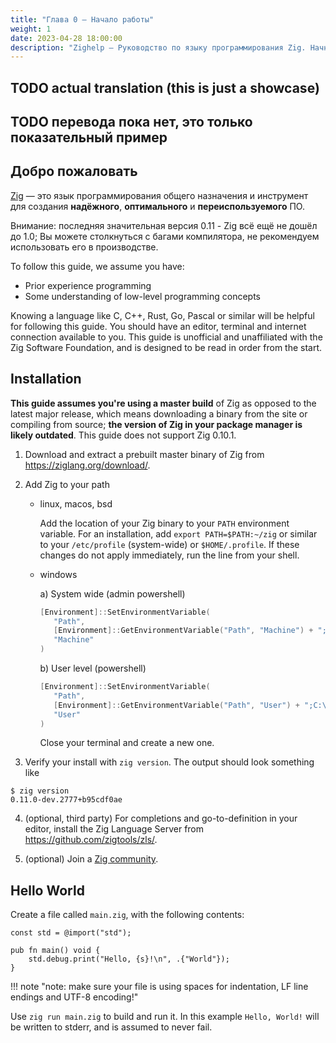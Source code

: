 ```yaml
---
title: "Глава 0 — Начало работы"
weight: 1
date: 2023-04-28 18:00:00
description: "Zighelp — Руководство по языку программирования Zig. Начните установку и работу с Zig здесь."
---
```


## TODO actual translation (this is just a showcase)
## TODO перевода пока нет, это только показательный пример

## Добро пожаловать

[Zig](https://ziglang.org) — это язык программирования общего назначения и инструмент для создания __надёжного__, __оптимального__ и __переиспользуемого__ ПО.

Внимание: последняя значительная версия 0.11 - Zig всё ещё не дошёл до 1.0; Вы можете столкнуться с багами компилятора, не рекомендуем использовать его в производстве.

To follow this guide, we assume you have:
   * Prior experience programming
   * Some understanding of low-level programming concepts

Knowing a language like C, C++, Rust, Go, Pascal or similar will be helpful for following this guide. You should have an editor, terminal and internet connection available to you. This guide is unofficial and unaffiliated with the Zig Software Foundation, and is designed to be read in order from the start.

## Installation

**This guide assumes you're using a master build** of Zig as opposed to the latest major release, which means downloading a binary from the site or compiling from source; **the version of Zig in your package manager is likely outdated**. This guide does not support Zig 0.10.1.

1.  Download and extract a prebuilt master binary of Zig from https://ziglang.org/download/.

2. Add Zig to your path
   - linux, macos, bsd

      Add the location of your Zig binary to your `PATH` environment variable. For an installation, add `export PATH=$PATH:~/zig` or similar to your `/etc/profile` (system-wide) or `$HOME/.profile`. If these changes do not apply immediately, run the line from your shell.
   - windows

      a) System wide (admin powershell)

      ```powershell
      [Environment]::SetEnvironmentVariable(
         "Path",
         [Environment]::GetEnvironmentVariable("Path", "Machine") + ";C:\your-path\zig-windows-x86_64-your-version",
         "Machine"
      )
      ```

      b) User level (powershell)

      ```powershell
      [Environment]::SetEnvironmentVariable(
         "Path",
         [Environment]::GetEnvironmentVariable("Path", "User") + ";C:\your-path\zig-windows-x86_64-your-version",
         "User"
      )
      ```

      Close your terminal and create a new one.

3. Verify your install with `zig version`. The output should look something like
```
$ zig version
0.11.0-dev.2777+b95cdf0ae
```

4. (optional, third party) For completions and go-to-definition in your editor, install the Zig Language Server from https://github.com/zigtools/zls/.

5. (optional) Join a [Zig community](https://github.com/ziglang/zig/wiki/Community).

## Hello World

Create a file called `main.zig`, with the following contents:

```zig
const std = @import("std");

pub fn main() void {
    std.debug.print("Hello, {s}!\n", .{"World"});
}
```

!!! note "note: make sure your file is using spaces for indentation, LF line endings and UTF-8 encoding!"

Use `zig run main.zig` to build and run it. In this example `Hello, World!` will be written to stderr, and is assumed to never fail.
